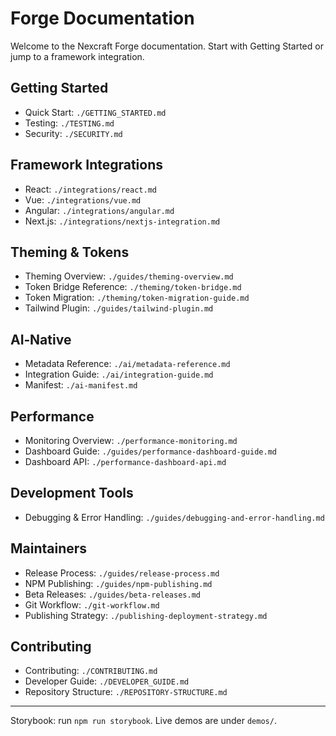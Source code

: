 # Forge Documentation

Welcome to the Nexcraft Forge documentation. Start with Getting Started or jump to a framework integration.

## Getting Started

- Quick Start: `./GETTING_STARTED.md`
- Testing: `./TESTING.md`
- Security: `./SECURITY.md`

## Framework Integrations

- React: `./integrations/react.md`
- Vue: `./integrations/vue.md`
- Angular: `./integrations/angular.md`
- Next.js: `./integrations/nextjs-integration.md`

## Theming & Tokens

- Theming Overview: `./guides/theming-overview.md`
- Token Bridge Reference: `./theming/token-bridge.md`
- Token Migration: `./theming/token-migration-guide.md`
- Tailwind Plugin: `./guides/tailwind-plugin.md`

## AI‑Native

- Metadata Reference: `./ai/metadata-reference.md`
- Integration Guide: `./ai/integration-guide.md`
- Manifest: `./ai-manifest.md`

## Performance

- Monitoring Overview: `./performance-monitoring.md`
- Dashboard Guide: `./guides/performance-dashboard-guide.md`
- Dashboard API: `./performance-dashboard-api.md`

## Development Tools

- Debugging & Error Handling: `./guides/debugging-and-error-handling.md`

## Maintainers

- Release Process: `./guides/release-process.md`
- NPM Publishing: `./guides/npm-publishing.md`
- Beta Releases: `./guides/beta-releases.md`
- Git Workflow: `./git-workflow.md`
- Publishing Strategy: `./publishing-deployment-strategy.md`

## Contributing

- Contributing: `./CONTRIBUTING.md`
- Developer Guide: `./DEVELOPER_GUIDE.md`
- Repository Structure: `./REPOSITORY-STRUCTURE.md`

---

Storybook: run `npm run storybook`. Live demos are under `demos/`.
